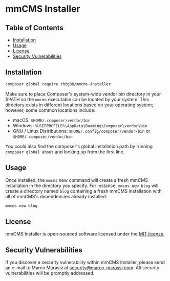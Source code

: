 # mmCMS Installer

## Table of Contents

* [Installation](#installation)
* [Usage](#usage)
* [License](#license)
* [Security Vulnerabilities](#security-vulnerabilities)

## Installation

```bash
composer global require thtg88/mmcms-installer
```

Make sure to place Composer's system-wide vendor bin directory in your $PATH so the `mmcms` executable can be located by your system.
This directory exists in different locations based on your operating system;
however, some common locations include:

- macOS: `$HOME/.composer/vendor/bin`
- Windows: `%USERPROFILE%\AppData\Roaming\Composer\vendor\bin`
- GNU / Linux Distributions: `$HOME/.config/composer/vendor/bin` or `$HOME/.composer/vendor/bin`

You could also find the composer's global installation path by running `composer global about` and looking up from the first line.

## Usage

Once installed, the `mmcms` new command will create a fresh mmCMS installation in the directory you specify.
For instance, `mmcms new blog` will create a directory named `blog` containing a fresh mmCMS installation with all of mmCMS's dependencies already installed:

```bash
mmcms new blog
```

## License

mmCMS Installer is open-sourced software licensed under the [MIT license](https://opensource.org/licenses/MIT).

## Security Vulnerabilities

If you discover a security vulnerability within mmCMS Installer, please send an e-mail to Marco Marassi at security@marco-marassi.com. All security vulnerabilities will be promptly addressed.
